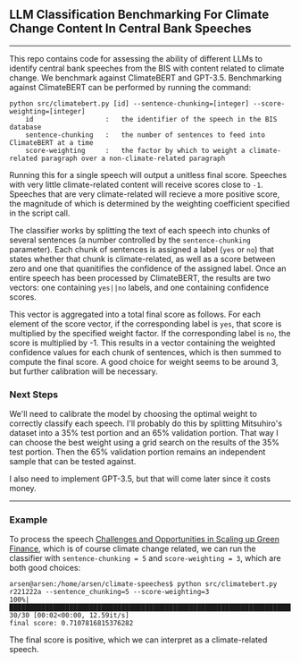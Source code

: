 ## LLM Classification Benchmarking For Climate Change Content In Central Bank Speeches
---

This repo contains code for assessing the ability of different LLMs to identify central bank speeches from the BIS with content related to climate change. We benchmark against ClimateBERT and GPT-3.5. Benchmarking against ClimateBERT can be performed by running the command:

```
python src/climatebert.py [id] --sentence-chunking=[integer] --score-weighting=[integer]
    id                  :   the identifier of the speech in the BIS database
    sentence-chunking   :   the number of sentences to feed into ClimateBERT at a time 
    score-weighting     :   the factor by which to weight a climate-related paragraph over a non-climate-related paragraph
```

Running this for a single speech will output a unitless final score. Speeches with very little climate-related content will receive scores close to `-1`. Speeches that are very climate-related will recieve a more positive score, the magnitude of which is determined by the weighting coefficient specified in the script call.

The classifier works by splitting the text of each speech into chunks of several sentences (a number controlled by the `sentence-chunking` parameter). Each chunk of sentences is assigned a label (`yes` or `no`) that states whether that chunk is climate-related, as well as a score between zero and one that quanitifies the confidence of the assigned label. Once an entire speech has been processed by ClimateBERT, the results are two vectors: one containing `yes||no` labels, and one containing confidence scores. 

This vector is aggregated into a total final score as follows. For each element of the score vector, if the corresponding label is `yes`, that score is multiplied by the specified weight factor. If the corresponding label is `no`, the score is multiplied by -1. This results in a vector containing the weighted confidence values for each chunk of sentences, which is then summed to compute the final score. A good choice for weight seems to be around 3, but further calibration will be necessary.

### Next Steps

We'll need to calibrate the model by choosing the optimal weight to correctly classify each speech. I'll probably do this by splitting Mitsuhiro's dataset into a 35% test portion and an 65% validation portion. That way I can choose the best weight using a grid search on the results of the 35% test portion. Then the 65% validation portion remains an independent sample that can be tested against.

I also need to implement GPT-3.5, but that will come later since it costs money.

---

### Example

To process the speech [Challenges and Opportunities in Scaling up Green Finance](https://www.bis.org/review/r221222a.pdf), which is of course climate change related, we can run the classifier with `sentence-chunking = 5` and `score-weighting = 3`, which are both good choices:

```
arsen@arsen:/home/arsen/climate-speeches$ python src/climatebert.py r221222a --sentence_chunking=5 --score-weighting=3
100%|██████████████████████████████████████████████████████████████████████████████████████████████████████████████████████████████████████████████████████| 30/30 [00:02<00:00, 12.59it/s]
final score: 0.7107816815376282
```

The final score is positive, which we can interpret as a climate-related speech.